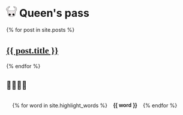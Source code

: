
<!-- 用HTML写标题，插入小logo -->
<h1>
  <img src="images/hollow-knight.png" alt="Logo" width="28" height="28" />
  Queen's pass
</h1>


{% for post in site.posts %}
  <h2 class="post-title">
    <a href="{{ post.url | relative_url }}">{{ post.title }}</a>
  </h2>
{% endfor %}



## 🦠🔬🧬🧫
<style>
  .post-title {
    font-family: 'Comic Sans MS', cursive;
    color: #333;
    font-size: 24px;
  }
</style>

<div class="word-cloud">
  {% for word in site.highlight_words %}
    <span class="cloud-word cloud-word-{{ forloop.index }}">{{ word }}</span>
  {% endfor %}
</div>

<style>
.word-cloud {
  display: flex;
  flex-wrap: wrap;
  gap: 1rem;
  padding: 1rem;
  max-width: 800px;
}

.cloud-word {
  display: inline-block;
  font-family: "Comic Sans MS", cursive, sans-serif;
  font-weight: bold;
  transition: transform 0.3s, color 0.3s;
}

.cloud-word:hover {
  transform: scale(1.2) rotate(5deg);
  color: #e63946;
}

/* 不同词语用 nth-child 来随机大小和颜色 */
.cloud-word-1 {
  font-size: 2rem;
  color: #007acc;
}
.cloud-word-2 {
  font-size: 1.5rem;
  color: #d6336c;
}
.cloud-word-3 {
  font-size: 2.2rem;
  color: #2a9d8f;
}
.cloud-word-4 {
  font-size: 1.8rem;
  color: #f4a261;
}
.cloud-word-5 {
  font-size: 2.4rem;
  color: #e76f51;
}
.cloud-word-6 {
  font-size: 1.6rem;
  color: #264653;
}
  .cloud-word-7 {
  font-size: 1.9rem;
  color: #256653;
}
  .cloud-word-8 {
  font-size: 1.6rem;
  color: #266465;
}
  .cloud-word-9 {
  font-size: 2.6rem;
  color: #267853;
}
  .cloud-word-10 {
  font-size: 2.6rem;
  color: #264653;
}
</style>
